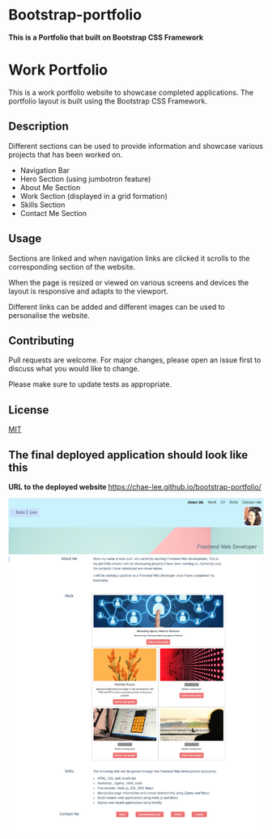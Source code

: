 # Bootstrap-portfolio

<b> This is a Portfolio that built on Bootstrap CSS Framework </b>

# Work Portfolio

This is a work portfolio website to showcase completed applications. The portfolio layout is built using the Bootstrap CSS Framework. 


## Description

Different sections can be used to provide information and showcase various projects that has been worked on. 

- Navigation Bar
- Hero Section (using jumbotron feature)
- About Me Section
- Work Section (displayed in a grid formation)
- Skills Section 
- Contact Me Section

## Usage
Sections are linked and when navigation links are clicked it scrolls to the corresponding section of the website. 


When the page is resized or viewed on various screens and devices the layout is responsive and adapts to the viewport. 

Different links can be added and different images can be used to personalise the website. 


## Contributing

Pull requests are welcome. For major changes, please open an issue first
to discuss what you would like to change.

Please make sure to update tests as appropriate.

## License

[MIT](https://choosealicense.com/licenses/mit/)



## The final deployed application should look like this
<b> URL to the deployed website </b>
https://chae-lee.github.io/bootstrap-portfolio/ 

![Portfolio screenshot](./images/bootstrap-portfolio-screenshot.png)
